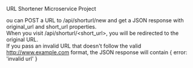 URL Shortener Microservice Project

ou can POST a URL to /api/shorturl/new and get a JSON response with original_url and short_url properties.<br>
When you visit /api/shorturl/<short_url>, you will be redirected to the original URL.<br>
If you pass an invalid URL that doesn't follow the valid http://www.example.com format, the JSON response will contain { error: 'invalid url' }

